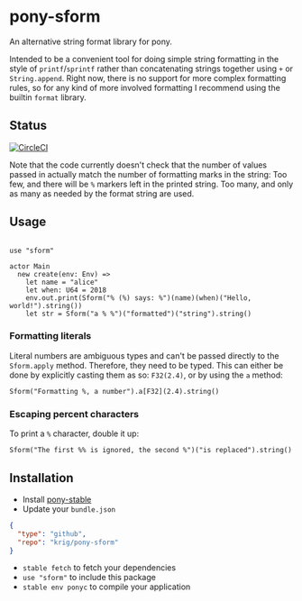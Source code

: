 # pony-sform

An alternative string format library for pony.

Intended to be a convenient tool for doing simple string formatting in
the style of `printf`/`sprintf` rather than concatenating strings
together using `+` or `String.append`. Right now, there is no support
for more complex formatting rules, so for any kind of more involved
formatting I recommend using the builtin `format` library.

## Status

[![CircleCI](https://circleci.com/gh/krig/pony-sform.svg?style=svg)](https://circleci.com/gh/krig/pony-sform)

Note that the code currently doesn't check that the number of
values passed in actually match the number of formatting marks in the
string: Too few, and there will be `%` markers left in the printed
string. Too many, and only as many as needed by the format string are
used.

## Usage

``` pony

use "sform"

actor Main
  new create(env: Env) =>
    let name = "alice"
    let when: U64 = 2018
    env.out.print(Sform("% (%) says: %")(name)(when)("Hello, world!").string())
    let str = Sform("a % %")("formatted")("string").string()

```

### Formatting literals

Literal numbers are ambiguous types and can't be passed directly to
the `Sform.apply` method. Therefore, they need to be typed. This can
either be done by explicitly casting them as so: `F32(2.4)`, or by
using the `a` method:

``` pony
Sform("Formatting %, a number").a[F32](2.4).string()
```

### Escaping percent characters

To print a `%` character, double it up:

```
Sform("The first %% is ignored, the second %")("is replaced").string()
```

## Installation

* Install [pony-stable](https://github.com/ponylang/pony-stable)
* Update your `bundle.json`

```json
{ 
  "type": "github",
  "repo": "krig/pony-sform"
}
```

* `stable fetch` to fetch your dependencies
* `use "sform"` to include this package
* `stable env ponyc` to compile your application
